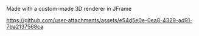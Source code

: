 Made with a custom-made 3D renderer in JFrame

https://github.com/user-attachments/assets/e54d5e0e-0ea8-4329-ad91-7ba2137568ca
